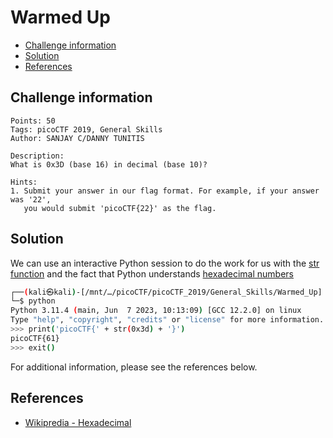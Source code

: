 # Warmed Up

- [Challenge information](#challenge-information)
- [Solution](#solution)
- [References](#references)

## Challenge information
```
Points: 50
Tags: picoCTF 2019, General Skills
Author: SANJAY C/DANNY TUNITIS

Description:
What is 0x3D (base 16) in decimal (base 10)?

Hints:
1. Submit your answer in our flag format. For example, if your answer was '22', 
   you would submit 'picoCTF{22}' as the flag.
```

## Solution

We can use an interactive Python session to do the work for us with the [str function](https://docs.python.org/3/library/functions.html#func-str) and the fact that Python understands [hexadecimal numbers](https://en.wikipedia.org/wiki/Hexadecimal)
```bash
┌──(kali㉿kali)-[/mnt/…/picoCTF/picoCTF_2019/General_Skills/Warmed_Up]
└─$ python
Python 3.11.4 (main, Jun  7 2023, 10:13:09) [GCC 12.2.0] on linux
Type "help", "copyright", "credits" or "license" for more information.
>>> print('picoCTF{' + str(0x3d) + '}')
picoCTF{61}
>>> exit()
```

For additional information, please see the references below.

## References

- [Wikipredia - Hexadecimal](https://en.wikipedia.org/wiki/Hexadecimal)
